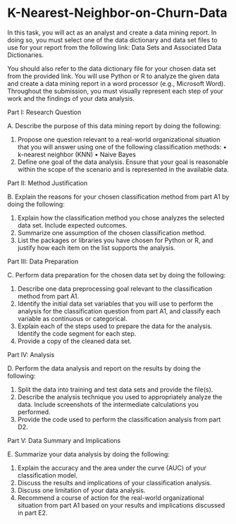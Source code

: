 # K-Nearest-Neighbor-on-Churn-Data

In this task, you will act as an analyst and create a data mining report. In doing so, you must select one of the data dictionary and data set files to use for your report from the following link: Data Sets and Associated Data Dictionaries.

You should also refer to the data dictionary file for your chosen data set from the provided link. You will use Python or R to analyze the given data and create a data mining report in a word processor (e.g., Microsoft Word). Throughout the submission, you must visually represent each step of your work and the findings of your data analysis.

Part I: Research Question

A. Describe the purpose of this data mining report by doing the following:
1. Propose one question relevant to a real-world organizational situation that you will answer using one
of the following classification methods: • k-nearest neighbor (KNN)
• Naive Bayes
2. Define one goal of the data analysis. Ensure that your goal is reasonable within the scope of the scenario and is represented in the available data.

Part II: Method Justification

B. Explain the reasons for your chosen classification method from part A1 by doing the following:
1. Explain how the classification method you chose analyzes the selected data set. Include expected
outcomes.
2. Summarize one assumption of the chosen classification method.
3. List the packages or libraries you have chosen for Python or R, and justify how each item on the list
supports the analysis.

Part III: Data Preparation

C. Perform data preparation for the chosen data set by doing the following:
1. Describe one data preprocessing goal relevant to the classification method from part A1.
2. Identify the initial data set variables that you will use to perform the analysis for the classification
question from part A1, and classify each variable as continuous or categorical.
3. Explain each of the steps used to prepare the data for the analysis. Identify the code segment for each
step.
4. Provide a copy of the cleaned data set.

Part IV: Analysis

D. Perform the data analysis and report on the results by doing the following:
1. Split the data into training and test data sets and provide the file(s).
2. Describe the analysis technique you used to appropriately analyze the data. Include screenshots of the
intermediate calculations you performed.
3. Provide the code used to perform the classification analysis from part D2.

Part V: Data Summary and Implications

E. Summarize your data analysis by doing the following:
1. Explain the accuracy and the area under the curve (AUC) of your classification model.
2. Discuss the results and implications of your classification analysis.
3. Discuss one limitation of your data analysis.
4. Recommend a course of action for the real-world organizational situation from part A1 based on your
results and implications discussed in part E2.

